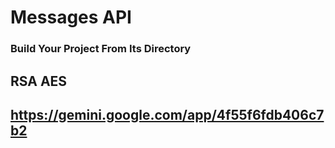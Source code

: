 # Messages API

### Build Your Project From Its Directory


## RSA AES
## https://gemini.google.com/app/4f55f6fdb406c7b2